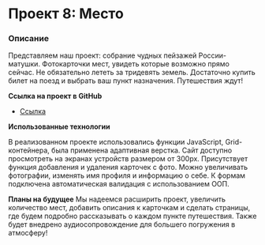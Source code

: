# Проект 8: Место

### Описание

Представляем наш проект: собрание чудных пейзажей России-матушки. Фотокарточки мест, увидеть которые возможно прямо сейчас. Не обязательно лететь за тридевять земель. Достаточно купить билет на поезд и выбрать ваш пункт назначения. Путешествия ждут!

**Ссылка на проект в GitHub**

* [Ссылка](https://yuliya-web.github.io/mesto-react/)

**Использованные технологии**

В реализованном проекте использовались функции JavaScript, Grid-контейнера, была применена адаптивная верстка. Сайт доступно просмотреть на экранах устройств размером от 300px. 
Присутствует функция добавления и удаления карточек с фото. Можно увеличивать фотографии, изменять имя профиля и информацию о себе. К формам подключена автоматическая валидация с использованием ООП.


**Планы на будущее**
Мы надеемся расширить проект, увеличить количество мест, добавить описания к карточкам и сделать страницы, где будем подробно рассказывать о каждом пункте путешествия. Также будет внедрено аудиосопровождение для большего погружения в атмосферу!